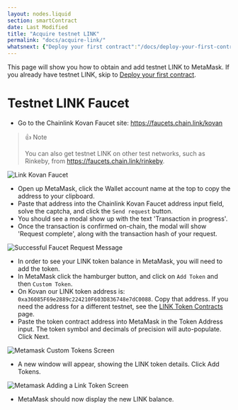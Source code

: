 ```yaml
---
layout: nodes.liquid
section: smartContract
date: Last Modified
title: "Acquire testnet LINK"
permalink: "docs/acquire-link/"
whatsnext: {"Deploy your first contract":"/docs/deploy-your-first-contract/"}
---
```

This page will show you how to obtain and add testnet LINK to MetaMask. If you already have testnet LINK, skip to [Deploy your first contract](../deploy-your-first-contract/).

# Testnet LINK Faucet

* Go to the Chainlink Kovan Faucet site: https://faucets.chain.link/kovan

> 👍 Note
> 
> You can also get testnet LINK on other test networks, such as Rinkeby, from https://faucets.chain.link/rinkeby.

![Link Kovan Faucet](/files/faucet.png)

* Open up MetaMask, click the Wallet account name at the top to copy the address to your clipboard.
* Paste that address into the Chainlink Kovan Faucet address input field, solve the captcha, and click the `Send request` button.
* You should see a modal show up with the text 'Transaction in progress'.
* Once the transaction is confirmed on-chain, the modal will show 'Request complete', along with the transaction hash of your request.


![Successful Faucet Request Message](/files/faucet-success.png)

* In order to see your LINK token balance in MetaMask, you will need to add the token.
* In MetaMask click the hamburger button, and click on `Add Token` and then `Custom Token`.
* On Kovan our LINK token address is: `0xa36085F69e2889c224210F603D836748e7dC0088`. Copy that address. If you need the address for a different testnet, see the [LINK Token Contracts](/docs/link-token-contracts/) page.
* Paste the token contract address into MetaMask in the Token Address input. The token symbol and decimals of precision will auto-populate. Click Next.

![Metamask Custom Tokens Screen](/files/7d69188-metamask.png)

* A new window will appear, showing the LINK token details. Click Add Tokens.

![Metamask Adding a Link Token Screen](/files/d30579b-metamask.png)

* MetaMask should now display the new LINK balance.
